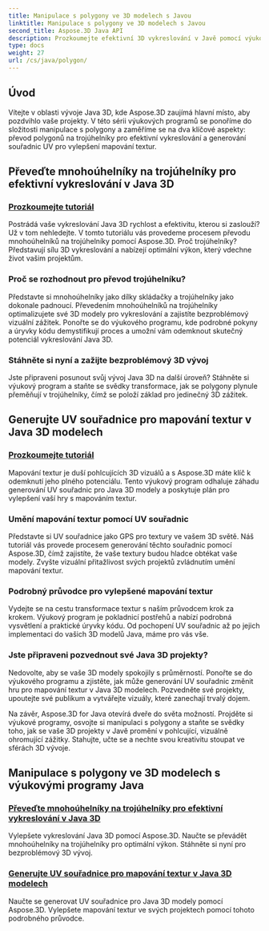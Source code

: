 ```yaml
---
title: Manipulace s polygony ve 3D modelech s Javou
linktitle: Manipulace s polygony ve 3D modelech s Javou
second_title: Aspose.3D Java API
description: Prozkoumejte efektivní 3D vykreslování v Javě pomocí výukových programů Aspose.3D. Převádějte polygony na trojúhelníky a generujte UV souřadnice pro optimální výkon a vylepšené mapování textur.
type: docs
weight: 27
url: /cs/java/polygon/
---
```

## Úvod

Vítejte v oblasti vývoje Java 3D, kde Aspose.3D zaujímá hlavní místo, aby pozdvihlo vaše projekty. V této sérii výukových programů se ponoříme do složitosti manipulace s polygony a zaměříme se na dva klíčové aspekty: převod polygonů na trojúhelníky pro efektivní vykreslování a generování souřadnic UV pro vylepšení mapování textur.

## Převeďte mnohoúhelníky na trojúhelníky pro efektivní vykreslování v Java 3D

### [Prozkoumejte tutoriál](./convert-polygons-triangles/)

Postrádá vaše vykreslování Java 3D rychlost a efektivitu, kterou si zaslouží? Už v tom nehledejte. V tomto tutoriálu vás provedeme procesem převodu mnohoúhelníků na trojúhelníky pomocí Aspose.3D. Proč trojúhelníky? Představují sílu 3D vykreslování a nabízejí optimální výkon, který vdechne život vašim projektům.

### Proč se rozhodnout pro převod trojúhelníku?

Představte si mnohoúhelníky jako dílky skládačky a trojúhelníky jako dokonale padnoucí. Převedením mnohoúhelníků na trojúhelníky optimalizujete své 3D modely pro vykreslování a zajistíte bezproblémový vizuální zážitek. Ponořte se do výukového programu, kde podrobné pokyny a úryvky kódu demystifikují proces a umožní vám odemknout skutečný potenciál vykreslování Java 3D.

### Stáhněte si nyní a zažijte bezproblémový 3D vývoj

Jste připraveni posunout svůj vývoj Java 3D na další úroveň? Stáhněte si výukový program a staňte se svědky transformace, jak se polygony plynule přeměňují v trojúhelníky, čímž se položí základ pro jedinečný 3D zážitek.

## Generujte UV souřadnice pro mapování textur v Java 3D modelech

### [Prozkoumejte tutoriál](./generate-uv-coordinates/)

Mapování textur je duší pohlcujících 3D vizuálů a s Aspose.3D máte klíč k odemknutí jeho plného potenciálu. Tento výukový program odhaluje záhadu generování UV souřadnic pro Java 3D modely a poskytuje plán pro vylepšení vaší hry s mapováním textur.

### Umění mapování textur pomocí UV souřadnic

Představte si UV souřadnice jako GPS pro textury ve vašem 3D světě. Náš tutoriál vás provede procesem generování těchto souřadnic pomocí Aspose.3D, čímž zajistíte, že vaše textury budou hladce obtékat vaše modely. Zvyšte vizuální přitažlivost svých projektů zvládnutím umění mapování textur.

### Podrobný průvodce pro vylepšené mapování textur

Vydejte se na cestu transformace textur s naším průvodcem krok za krokem. Výukový program je pokladnicí postřehů a nabízí podrobná vysvětlení a praktické úryvky kódu. Od pochopení UV souřadnic až po jejich implementaci do vašich 3D modelů Java, máme pro vás vše.

### Jste připraveni pozvednout své Java 3D projekty?

Nedovolte, aby se vaše 3D modely spokojily s průměrností. Ponořte se do výukového programu a zjistěte, jak může generování UV souřadnic změnit hru pro mapování textur v Java 3D modelech. Pozvedněte své projekty, upoutejte své publikum a vytvářejte vizuály, které zanechají trvalý dojem.

Na závěr, Aspose.3D for Java otevírá dveře do světa možností. Projděte si výukové programy, osvojte si manipulaci s polygony a staňte se svědky toho, jak se vaše 3D projekty v Javě promění v pohlcující, vizuálně ohromující zážitky. Stahujte, učte se a nechte svou kreativitu stoupat ve sférách 3D vývoje.
## Manipulace s polygony ve 3D modelech s výukovými programy Java
### [Převeďte mnohoúhelníky na trojúhelníky pro efektivní vykreslování v Java 3D](./convert-polygons-triangles/)
Vylepšete vykreslování Java 3D pomocí Aspose.3D. Naučte se převádět mnohoúhelníky na trojúhelníky pro optimální výkon. Stáhněte si nyní pro bezproblémový 3D vývoj.
### [Generujte UV souřadnice pro mapování textur v Java 3D modelech](./generate-uv-coordinates/)
Naučte se generovat UV souřadnice pro Java 3D modely pomocí Aspose.3D. Vylepšete mapování textur ve svých projektech pomocí tohoto podrobného průvodce.